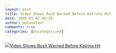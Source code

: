 ```yaml
---
layout: post
title: Video Shows Bush Warned Before Katrina Hit
date: 2006-03-02 05:28
author: metavalent
comments: true
categories: [Uncategorized]
---
```

<!--Lead Photo --><a href="http://news.yahoo.com/s/ap/20060302/ap_on_go_pr_wh/katrina_video;_ylt=Al6EMs43.mYG1JzkUA1zbFQEtbAF;_ylu=X3oDMTBiMW04NW9mBHNlYwMlJVRPUCUl"><img src="https://web.archive.org/web/*/http://awebcamdarkly.com/">Video Shows Bush Warned Before Katrina Hit</a>
